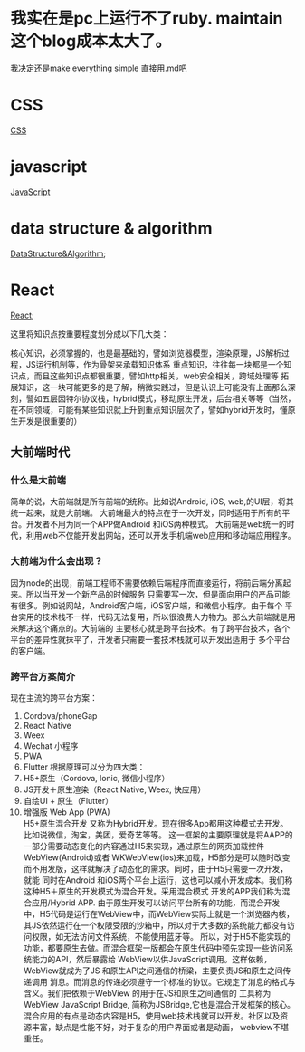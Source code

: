 # 我实在是pc上运行不了ruby. maintain 这个blog成本太大了。
我决定还是make everything simple 
直接用.md吧


# CSS
[CSS](./CSS.md)
# javascript 
[JavaScript](./JavaScript.md )
# data structure & algorithm 
[DataStructure&Algorithm](./DS&A.md);
# React 
[React](./React.md);

这里将知识点按重要程度划分成以下几大类：

核心知识，必须掌握的，也是最基础的，譬如浏览器模型，渲染原理，JS解析过程，JS运行机制等，作为骨架来承载知识体系
重点知识，往往每一块都是一个知识点，而且这些知识点都很重要，譬如http相关，web安全相关，跨域处理等
拓展知识，这一块可能更多的是了解，稍微实践过，但是认识上可能没有上面那么深刻，譬如五层因特尔协议栈，hybrid模式，移动原生开发，后台相关等等（当然，在不同领域，可能有某些知识就上升到重点知识层次了，譬如hybrid开发时，懂原生开发是很重要的）

## 大前端时代
### 什么是大前端
简单的说，大前端就是所有前端的统称。比如说Android, iOS, web,的UI层，将其统一起来，就是大前端。
大前端最大的特点在于一次开发，同时适用于所有的平台。开发者不用为同一个APP做Android 和iOS两种模式。
大前端是web统一的时代，利用web不仅能开发出网站，还可以开发手机端web应用和移动端应用程序。

### 大前端为什么会出现？
因为node的出现，前端工程师不需要依赖后端程序而直接运行，将前后端分离起来。所以当开发一个新产品的时候服务
只需要写一次，但是面向用户的产品可能有很多。例如说网站，Android客户端，iOS客户端，和微信小程序。由于每个
平台实用的技术栈不一样，代码无法复用，所以很浪费人力物力。那么大前端就是用来解决这个痛点的。大前端的
主要核心就是跨平台技术。有了跨平台技术，各个平台的差异性就抹平了，开发者只需要一套技术栈就可以开发出适用于
多个平台的客户端。
### 跨平台方案简介
现在主流的跨平台方案： 
1. Cordova/phoneGap
2. React Native
3. Weex 
4. Wechat 小程序
5. PWA
6. Flutter 
根据原理可以分为四大类：
1. H5+原生（Cordova, lonic, 微信小程序）
2. JS开发＋原生渲染（React Native, Weex, 快应用）
3. 自绘UI + 原生（Flutter）
4. 增强版 Web App (PWA)  
H5+原生混合开发
又称为Hybrid开发。现在很多App都用这种模式去开发。比如说微信，淘宝，美团，爱奇艺等等。
这一框架的主要原理就是将AAPP的一部分需要动态变化的内容通过H5来实现，通过原生的网页加载控件WebView(Android)或者
WKWebView(ios)来加载，H5部分是可以随时改变而不用发版，这样就解决了动态化的需求。同时，由于H5只需要一次开发，就能
同时在Android 和iOS两个平台上运行，这也可以减小开发成本。我们称这种H5＋原生的开发模式为混合开发。采用混合模式
开发的APP我们称为混合应用/Hybrid APP.
由于原生开发可以访问平台所有的功能，而混合开发中，H5代码是运行在WebView中，而WebView实际上就是一个浏览器内核，
其JS依然运行在一个权限受限的沙箱中，所以对于大多数的系统能力都没有访问权限，如无法访问文件系统，不能使用蓝牙等。
所以，对于H5不能实现的功能，都要原生去做。而混合框架一版都会在原生代码中预先实现一些访问系统能力的API，然后暴露给
WebView以供JavaScript调用。这样依赖，WebView就成为了JS 和原生API之间通信的桥梁，主要负责JS和原生之间传递调用
消息。而消息的传递必须遵守一个标准的协议。它规定了消息的格式与含义。我们把依赖于WebView 的用于在JS和原生之间通信的
工具称为WebView JavaScript Bridge, 简称为JSBridge,它也是混合开发框架的核心。
混合应用的有点是动态内容是H5，使用web技术栈就可以开发。社区以及资源丰富，缺点是性能不好，对于复杂的用户界面或者是动画，
webview不堪重任。


